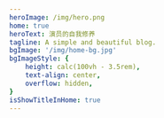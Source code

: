 ```yaml
---
heroImage: /img/hero.png
home: true
heroText: 演员的自我修养
tagline: A simple and beautiful blog.
bgImage: '/img/home-bg.jpg'
bgImageStyle: {
	height: calc(100vh - 3.5rem),
	text-align: center,
	overflow: hidden,
}
isShowTitleInHome: true
---
```

